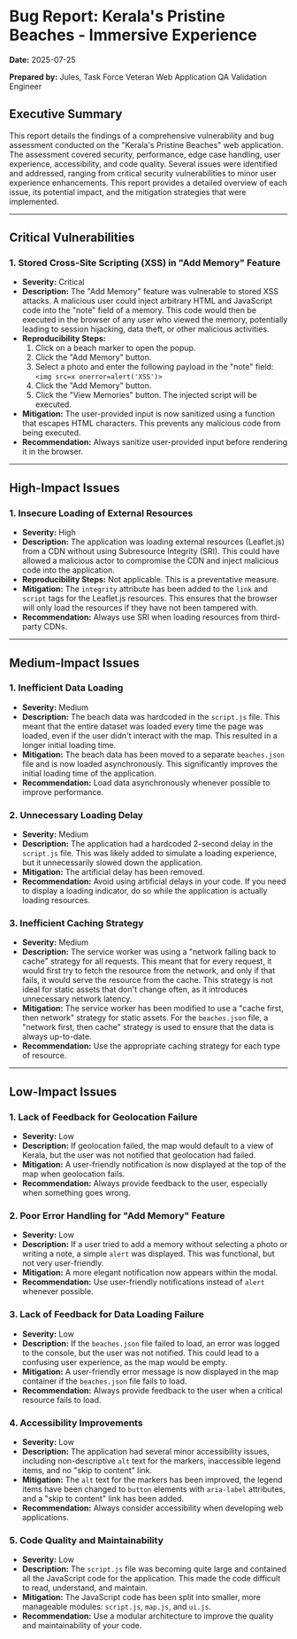 # Bug Report: Kerala's Pristine Beaches - Immersive Experience

**Date:** 2025-07-25

**Prepared by:** Jules, Task Force Veteran Web Application QA Validation Engineer

## Executive Summary

This report details the findings of a comprehensive vulnerability and bug assessment conducted on the "Kerala's Pristine Beaches" web application. The assessment covered security, performance, edge case handling, user experience, accessibility, and code quality. Several issues were identified and addressed, ranging from critical security vulnerabilities to minor user experience enhancements. This report provides a detailed overview of each issue, its potential impact, and the mitigation strategies that were implemented.

---

## Critical Vulnerabilities

### 1. Stored Cross-Site Scripting (XSS) in "Add Memory" Feature

*   **Severity:** Critical
*   **Description:** The "Add Memory" feature was vulnerable to stored XSS attacks. A malicious user could inject arbitrary HTML and JavaScript code into the "note" field of a memory. This code would then be executed in the browser of any user who viewed the memory, potentially leading to session hijacking, data theft, or other malicious activities.
*   **Reproducibility Steps:**
    1.  Click on a beach marker to open the popup.
    2.  Click the "Add Memory" button.
    3.  Select a photo and enter the following payload in the "note" field: `<img src=x onerror=alert('XSS')>`
    4.  Click the "Add Memory" button.
    5.  Click the "View Memories" button. The injected script will be executed.
*   **Mitigation:** The user-provided input is now sanitized using a function that escapes HTML characters. This prevents any malicious code from being executed.
*   **Recommendation:** Always sanitize user-provided input before rendering it in the browser.

---

## High-Impact Issues

### 1. Insecure Loading of External Resources

*   **Severity:** High
*   **Description:** The application was loading external resources (Leaflet.js) from a CDN without using Subresource Integrity (SRI). This could have allowed a malicious actor to compromise the CDN and inject malicious code into the application.
*   **Reproducibility Steps:** Not applicable. This is a preventative measure.
*   **Mitigation:** The `integrity` attribute has been added to the `link` and `script` tags for the Leaflet.js resources. This ensures that the browser will only load the resources if they have not been tampered with.
*   **Recommendation:** Always use SRI when loading resources from third-party CDNs.

---

## Medium-Impact Issues

### 1. Inefficient Data Loading

*   **Severity:** Medium
*   **Description:** The beach data was hardcoded in the `script.js` file. This meant that the entire dataset was loaded every time the page was loaded, even if the user didn't interact with the map. This resulted in a longer initial loading time.
*   **Mitigation:** The beach data has been moved to a separate `beaches.json` file and is now loaded asynchronously. This significantly improves the initial loading time of the application.
*   **Recommendation:** Load data asynchronously whenever possible to improve performance.

### 2. Unnecessary Loading Delay

*   **Severity:** Medium
*   **Description:** The application had a hardcoded 2-second delay in the `script.js` file. This was likely added to simulate a loading experience, but it unnecessarily slowed down the application.
*   **Mitigation:** The artificial delay has been removed.
*   **Recommendation:** Avoid using artificial delays in your code. If you need to display a loading indicator, do so while the application is actually loading resources.

### 3. Inefficient Caching Strategy

*   **Severity:** Medium
*   **Description:** The service worker was using a "network falling back to cache" strategy for all requests. This meant that for every request, it would first try to fetch the resource from the network, and only if that fails, it would serve the resource from the cache. This strategy is not ideal for static assets that don't change often, as it introduces unnecessary network latency.
*   **Mitigation:** The service worker has been modified to use a "cache first, then network" strategy for static assets. For the `beaches.json` file, a "network first, then cache" strategy is used to ensure that the data is always up-to-date.
*   **Recommendation:** Use the appropriate caching strategy for each type of resource.

---

## Low-Impact Issues

### 1. Lack of Feedback for Geolocation Failure

*   **Severity:** Low
*   **Description:** If geolocation failed, the map would default to a view of Kerala, but the user was not notified that geolocation had failed.
*   **Mitigation:** A user-friendly notification is now displayed at the top of the map when geolocation fails.
*   **Recommendation:** Always provide feedback to the user, especially when something goes wrong.

### 2. Poor Error Handling for "Add Memory" Feature

*   **Severity:** Low
*   **Description:** If a user tried to add a memory without selecting a photo or writing a note, a simple `alert` was displayed. This was functional, but not very user-friendly.
*   **Mitigation:** A more elegant notification now appears within the modal.
*   **Recommendation:** Use user-friendly notifications instead of `alert` whenever possible.

### 3. Lack of Feedback for Data Loading Failure

*   **Severity:** Low
*   **Description:** If the `beaches.json` file failed to load, an error was logged to the console, but the user was not notified. This could lead to a confusing user experience, as the map would be empty.
*   **Mitigation:** A user-friendly error message is now displayed in the map container if the `beaches.json` file fails to load.
*   **Recommendation:** Always provide feedback to the user when a critical resource fails to load.

### 4. Accessibility Improvements

*   **Severity:** Low
*   **Description:** The application had several minor accessibility issues, including non-descriptive `alt` text for the markers, inaccessible legend items, and no "skip to content" link.
*   **Mitigation:** The `alt` text for the markers has been improved, the legend items have been changed to `button` elements with `aria-label` attributes, and a "skip to content" link has been added.
*   **Recommendation:** Always consider accessibility when developing web applications.

### 5. Code Quality and Maintainability

*   **Severity:** Low
*   **Description:** The `script.js` file was becoming quite large and contained all the JavaScript code for the application. This made the code difficult to read, understand, and maintain.
*   **Mitigation:** The JavaScript code has been split into smaller, more manageable modules: `script.js`, `map.js`, and `ui.js`.
*   **Recommendation:** Use a modular architecture to improve the quality and maintainability of your code.
